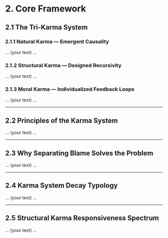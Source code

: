 # 2. Core Framework

## 2.1 The Tri-Karma System
### 2.1.1 Natural Karma — Emergent Causality
... (your text) ...

### 2.1.2 Structural Karma — Designed Recursivity
... (your text) ...

### 2.1.3 Moral Karma — Individualized Feedback Loops
... (your text) ...

---

## 2.2 Principles of the Karma System
... (your text) ...

---

## 2.3 Why Separating Blame Solves the Problem
... (your text) ...

---

## 2.4 Karma System Decay Typology
... (your text) ...

---

## 2.5 Structural Karma Responsiveness Spectrum
... (your text) ...
